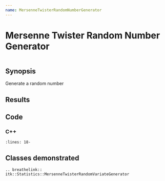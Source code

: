```yaml
---
name: MersenneTwisterRandomNumberGenerator
---
```


# Mersenne Twister Random Number Generator

```{index} single: MersenneTwisterRandomVariateGenerator
```

## Synopsis

Generate a random number

## Results

## Code

### C++

```{literalinclude} Code.cxx
:lines: 18-
```

## Classes demonstrated

```{eval-rst}
.. breathelink:: itk::Statistics::MersenneTwisterRandomVariateGenerator
```

